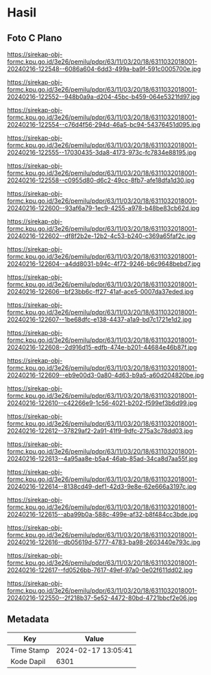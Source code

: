 # Hasil

## Foto C Plano

https://sirekap-obj-formc.kpu.go.id/3e26/pemilu/pdpr/63/11/03/20/18/6311032018001-20240216-122548--6086a604-6dd3-499a-ba9f-591c0005700e.jpg

https://sirekap-obj-formc.kpu.go.id/3e26/pemilu/pdpr/63/11/03/20/18/6311032018001-20240216-122552--948b0a9a-d204-45bc-b459-064e5321fd97.jpg

https://sirekap-obj-formc.kpu.go.id/3e26/pemilu/pdpr/63/11/03/20/18/6311032018001-20240216-122554--c76d4f56-294d-46a5-bc94-54376451d095.jpg

https://sirekap-obj-formc.kpu.go.id/3e26/pemilu/pdpr/63/11/03/20/18/6311032018001-20240216-122555--17030435-3da8-4173-973c-fc7834e88195.jpg

https://sirekap-obj-formc.kpu.go.id/3e26/pemilu/pdpr/63/11/03/20/18/6311032018001-20240216-122558--c0955d80-d6c2-49cc-8fb7-afe18dfa1d30.jpg

https://sirekap-obj-formc.kpu.go.id/3e26/pemilu/pdpr/63/11/03/20/18/6311032018001-20240216-122600--93af6a79-1ec9-4255-a978-b48be83cb62d.jpg

https://sirekap-obj-formc.kpu.go.id/3e26/pemilu/pdpr/63/11/03/20/18/6311032018001-20240216-122602--df8f2b2e-12b2-4c53-b240-c369a65faf2c.jpg

https://sirekap-obj-formc.kpu.go.id/3e26/pemilu/pdpr/63/11/03/20/18/6311032018001-20240216-122604--a4dd8031-b94c-4f72-9246-b6c9648bebd7.jpg

https://sirekap-obj-formc.kpu.go.id/3e26/pemilu/pdpr/63/11/03/20/18/6311032018001-20240216-122606--bf23bb6c-ff27-41af-ace5-0007da37eded.jpg

https://sirekap-obj-formc.kpu.go.id/3e26/pemilu/pdpr/63/11/03/20/18/6311032018001-20240216-122607--1be68dfc-e138-4437-a1a9-bd7c1721e1d2.jpg

https://sirekap-obj-formc.kpu.go.id/3e26/pemilu/pdpr/63/11/03/20/18/6311032018001-20240216-122608--2d916d15-edfb-474e-b201-44684e46b87f.jpg

https://sirekap-obj-formc.kpu.go.id/3e26/pemilu/pdpr/63/11/03/20/18/6311032018001-20240216-122609--eb9e00d3-0a80-4d63-b9a5-a60d204820be.jpg

https://sirekap-obj-formc.kpu.go.id/3e26/pemilu/pdpr/63/11/03/20/18/6311032018001-20240216-122610--c42266e9-1c56-4021-b202-f599ef3b6d99.jpg

https://sirekap-obj-formc.kpu.go.id/3e26/pemilu/pdpr/63/11/03/20/18/6311032018001-20240216-122612--37829af2-2a91-41f9-9dfc-275a3c78dd03.jpg

https://sirekap-obj-formc.kpu.go.id/3e26/pemilu/pdpr/63/11/03/20/18/6311032018001-20240216-122613--4a95aa8e-b5a4-46ab-85ad-34ca8d7aa55f.jpg

https://sirekap-obj-formc.kpu.go.id/3e26/pemilu/pdpr/63/11/03/20/18/6311032018001-20240216-122614--8138cd49-def1-42d3-9e8e-62e666a3197c.jpg

https://sirekap-obj-formc.kpu.go.id/3e26/pemilu/pdpr/63/11/03/20/18/6311032018001-20240216-122615--aba99b0a-588c-499e-af32-b8f484cc3bde.jpg

https://sirekap-obj-formc.kpu.go.id/3e26/pemilu/pdpr/63/11/03/20/18/6311032018001-20240216-122616--db05619d-5777-4783-ba98-2603440e793c.jpg

https://sirekap-obj-formc.kpu.go.id/3e26/pemilu/pdpr/63/11/03/20/18/6311032018001-20240216-122617--fd0526bb-7617-49ef-97a0-0e02f611dd02.jpg

https://sirekap-obj-formc.kpu.go.id/3e26/pemilu/pdpr/63/11/03/20/18/6311032018001-20240216-122550--2f218b37-5e52-4472-80bd-4721bbcf2e06.jpg


## Metadata

| Key        | Value               |
| ---------- | ------------------- |
| Time Stamp | 2024-02-17 13:05:41 |
| Kode Dapil | 6301                |



